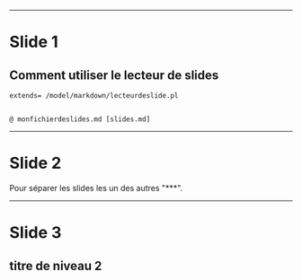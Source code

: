 


***

# Slide 1

## Comment utiliser le lecteur de slides


```
extends= /model/markdown/lecteurdeslide.pl


@ monfichierdeslides.md [slides.md]
```

***


# Slide 2 

Pour séparer les slides les un des autres "***".


*** 

# Slide 3 

## titre de niveau 2 



